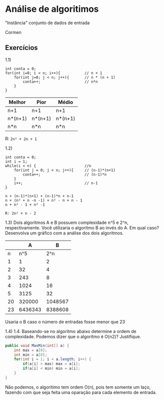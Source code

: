 # Análise de algoritimos

"Instância" conjunto de dados de entrada

Cormen

## Exercícios

1.1)
```clang
int conta = 0;
for(int i=0; i < n; i++){           // n + 1
    for(int j=0; j < n; j++){       // n * (n + 1)
        conta++;                    // n*n
    }
}
```

| Melhor | Pior | Médio |
|--------|--------|--------|
| n+1    | n+1    | n+1    |
| n*(n+1)| n*(n+1)| n*(n+1)|
| n*n    | n*n    | n*n    |

R: `2n² + 2n + 1`

1.2)

```clang
int conta = 0;
int i = 1;
while(i < n) {                      //n
    for(int j = 0; j < n; j++){     // (n-1)*(n+1)
        conta++;                    // (n-1)*n
    }
    i++;                            // n-1
}
```

```
n + (n-1)*(n+1) + (n-1)*n + n-1
n + (n² + n -n -1) + n² - n + n - 1
n + n² - 1 + n² -1

R: 2n² + n - 2
```

1.3) Dois algoritmos A e B possuem complexidade n^5 e 2^n, respectivamente. Você utilizaria o algoritmo B ao invés do A. Em qual caso? Desenvolva um gráfico com a análise dos dois algoritmos.

| |A|B|
|--|------|----|
| n | n^5  | 2^n| 
| 1 |  1   |  2 |
| 2 |  32  |  4 |
| 3 | 243  |  8 |
| 4 | 1024 | 16 |
| 5 | 3125 | 32 |
|20 |320000 |1048567|
|23 |6436343|8388608|

Usaria o B caso o número de entradas fosse menor que 23

1.4) 1.4. Baseando-se no algoritmo abaixo determine a ordem de complexidade. Podemos dizer que o algoritmo é O(n2)? Justifique.

```java
public void MaxMin(int[] a) {
    int max = a[0];
    int min = a[0];
    for(int i = 1; i < a.length; i++) {
        if(a[i] > max) max = a[i];
        if(a[i] < min) min = a[i];
    }
}
```

Não podemos, o algoritimo tem ordem O(n), pois tem somente um laço, fazendo com que seja feita uma oparação para cada elemento de entrada.
